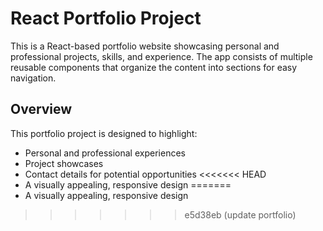 # React Portfolio Project

This is a React-based portfolio website showcasing personal and professional projects, skills, and experience. The app consists of multiple reusable components that organize the content into sections for easy navigation.

## Overview

This portfolio project is designed to highlight:
- Personal and professional experiences
- Project showcases
- Contact details for potential opportunities
<<<<<<< HEAD
- A visually appealing, responsive design
=======
- A visually appealing, responsive design
>>>>>>> e5d38eb (update portfolio)
